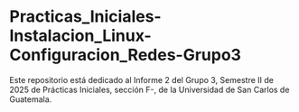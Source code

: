 # Practicas_Iniciales-Instalacion_Linux-Configuracion_Redes-Grupo3
Este repositorio está dedicado al Informe 2 del Grupo 3, Semestre II de 2025 de Prácticas Iniciales, sección F-, de la Universidad de San Carlos de Guatemala.
